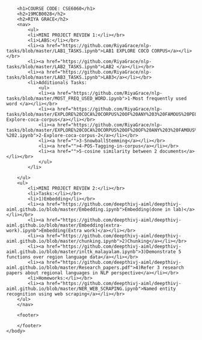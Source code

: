 		<h1>COURSE CODE: CSE6060</h1>
		<h2>19MCB0028</h2>
		<h2>RIYA GRACE</h2>
		<nav>
    		<ul> 
			<li>MINI PROJECT REVIEW 1:</li></br>
			<li>LABS:</li></br>
			<li><a href="https://github.com/RiyaGrace/nlp-tasks/blob/master/LAB1_TASKS.ipynb">LAB1 EXPLORE COCO CORPUS</a></li></br>
			<li><a href="https://github.com/RiyaGrace/nlp-tasks/blob/master/LAB2_TASKS.ipynb">LAB2 </a></li></br>
			<li><a href="https://github.com/RiyaGrace/nlp-tasks/blob/master/LAB3_TASKS.ipynb">LAB3</a></li></br>
  			<li>Additionals Tasks:
    			<ul>
				<li><a href="https://github.com/RiyaGrace/nlp-tasks/blob/master/MOST_FREQ_USED_WORD.ipynb">1-Most frequently used word </a></li></br>
				<li><a href="https://github.com/RiyaGrace/nlp-tasks/blob/master/EXPLORE%20COCA%20CORPUS%20OF%20ANY%203%20FAMOUS%20PEOPLE.pdf">2-Explore-coca-corpus</a></li></br>
				<li><a href="https://github.com/RiyaGrace/nlp-tasks/blob/master/EXPLORE%20COCA%20CORPUS%20OF%20OF%20ANY%203%20FAMOUS%20PEOPLE-%202.ipynb">2-Explore-coca-corpus-2</a></li></br>
				<li><a href="">3-SnowballStemming</a></li></br>
				<li><a href="">4-POS-Tagging-in-corpus</a></li></br>
				<li><a href="">5-cosine similarity between 2 documents</a></li></br>
    			</ul>
  			</li>
  			
		</ul>
		<ul> 
			<li>MINI PROJECT REVIEW 2:</li></br>
			<li>Tasks:</li></br>
			<li>1)Embedding</li></br>
			<li><a href="https://github.com/deepthivj-aiml/deepthivj-aiml.github.io/blob/master/Embedding.ipynb">Embedding(done in lab)</a></li></br>
			<li><a href="https://github.com/deepthivj-aiml/deepthivj-aiml.github.io/blob/master/Embedding(extra-work).ipynb">Embedding(Extra work)</a></li></br>
			<li><a href="https://github.com/deepthivj-aiml/deepthivj-aiml.github.io/blob/master/chunking.ipynb">2)Chunking</a></li></br>
			<li><a href="https://github.com/deepthivj-aiml/deepthivj-aiml.github.io/blob/master/inltk_malayalam.ipynb">3)Demonstrate 5 functions over region language data</a></li></br>
  			<li><a href="https://github.com/deepthivj-aiml/deepthivj-aiml.github.io/blob/master/Research_papers.pdf">4)Refer 3 research papers about regional languages in NLP perspective</a></li></br>
			<li>Homeworks:</li></br>
			<li><a href="https://github.com/deepthivj-aiml/deepthivj-aiml.github.io/blob/master/NER_WEB_SCRAPING.ipynb">Named entity recognition using web scraping</a></li></br>
		</ul>
		</nav>
		
		<footer>
    		
		</footer>
	</body>
</html>
